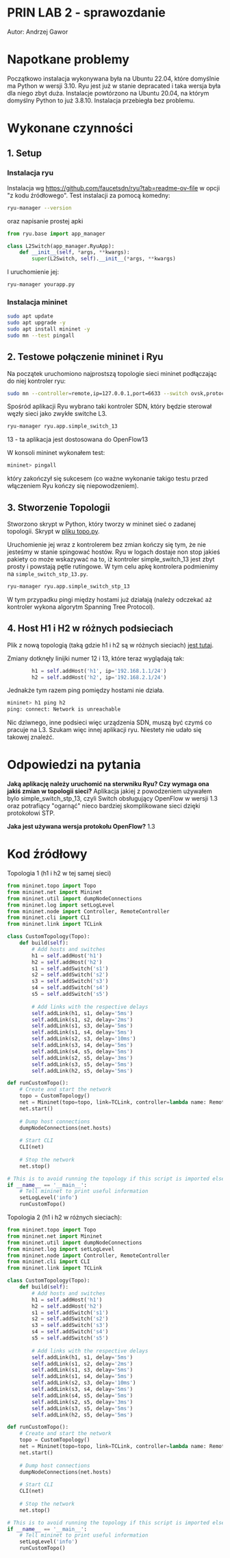 # PRIN LAB 2 - sprawozdanie
Autor: Andrzej Gawor
# Napotkane problemy

Początkowo instalacja wykonywana była na Ubuntu 22.04, które domyślnie ma Python w wersji 3.10.
Ryu jest już w stanie depracated i taka wersja była dla niego zbyt duża. Instalacje powtórzono na Ubuntu 20.04, na którym domyślny Python to już 3.8.10. Instalacja przebiegła bez problemu.

# Wykonane czynności
## 1. Setup
### Instalacja ryu
Instalacja wg https://github.com/faucetsdn/ryu?tab=readme-ov-file w opcji "z kodu źródłowego". 
Test instalacji za pomocą komedny:
```sh
ryu-manager --version
```
oraz napisanie prostej apki
```python
from ryu.base import app_manager

class L2Switch(app_manager.RyuApp):
    def __init__(self, *args, **kwargs):
        super(L2Switch, self).__init__(*args, **kwargs)
```
I uruchomienie jej:
```sh
ryu-manager yourapp.py
```
### Instalacja mininet
```sh
sudo apt update
sudo apt upgrade -y
sudo apt install mininet -y
sudo mn --test pingall
```
## 2. Testowe połączenie mininet i Ryu
Na początek uruchomiono najprostszą topologie sieci mininet podłączając do niej kontroler ryu:
```sh
sudo mn --controller=remote,ip=127.0.0.1,port=6633 --switch ovsk,protocols=OpenFlow13
```
Spośród aplikacji Ryu wybrano taki kontroler SDN, który będzie sterował węzły sieci jako zwykłe switche L3.
```sh
ryu-manager ryu.app.simple_switch_13
```
13 - ta aplikacja jest dostosowana do OpenFlow13

W konsoli mininet wykonałem test:
```sh
mininet> pingall
```
który zakończył się sukcesem (co ważne wykonanie takigo testu przed włączeniem Ryu kończy się niepowodzeniem).

## 3. Stworzenie Topologii
Stworzono skrypt w Python, który tworzy w mininet sieć o zadanej topologii. Skrypt w [pliku topo.py](topo.py).

Uruchomienie jej wraz z kontrolerem bez zmian kończy się tym, że nie jesteśmy w stanie spingować hostów. Ryu w logach dostaje non stop jakieś pakiety co może wskazywać na to, iż kontroler simple_switch_13 jest zbyt prosty i powstają pętle rutingowe. W tym celu apkę kontrolera podmienimy na `simple_switch_stp_13.py`.
```sh
ryu-manager ryu.app.simple_switch_stp_13
```

W tym przypadku pingi między hostami już działają (należy odczekać aż kontroler wykona algorytm Spanning Tree Protocol).

## 4. Host H1 i H2 w różnych podsieciach

Plik z nową topologią (taką gdzie h1 i h2 są w różnych sieciach) [jest tutaj](topo2.py).

Zmiany dotknęły linijki numer 12 i 13, które teraz wyglądają tak:
```python
        h1 = self.addHost('h1', ip='192.168.1.1/24')
        h2 = self.addHost('h2', ip='192.168.2.1/24')
```

Jednakże tym razem ping pomiędzy hostami nie działa.
```sh
mininet> h1 ping h2
ping: connect: Network is unreachable
```

Nic dziwnego, inne podsieci więc urządzenia SDN, muszą być czymś co pracuje na L3. Szukam więc innej aplikacji ryu. Niestety nie udało się takowej znaleźć.

# Odpowiedzi na pytania

**Jaką aplikację należy uruchomić na sterwniku Ryu? Czy wymaga ona jakiś zmian w topologii sieci?**
Aplikacja jakiej z powodzeniem używałem bylo simple_switch_stp_13, czyli Switch obsługujący OpenFlow w wersji 1.3 oraz potrafiący "ogarnąć" nieco bardziej skomplikowane sieci dzięki protokołowi STP.

**Jaka jest używana wersja protokołu OpenFlow?**
1.3

# Kod źródłowy
Topologia 1 (h1 i h2 w tej samej sieci)
```python
from mininet.topo import Topo
from mininet.net import Mininet
from mininet.util import dumpNodeConnections
from mininet.log import setLogLevel
from mininet.node import Controller, RemoteController
from mininet.cli import CLI
from mininet.link import TCLink

class CustomTopology(Topo):
    def build(self):
        # Add hosts and switches
        h1 = self.addHost('h1')
        h2 = self.addHost('h2')
        s1 = self.addSwitch('s1')
        s2 = self.addSwitch('s2')
        s3 = self.addSwitch('s3')
        s4 = self.addSwitch('s4')
        s5 = self.addSwitch('s5')
        
        # Add links with the respective delays
        self.addLink(h1, s1, delay='5ms')
        self.addLink(s1, s2, delay='2ms')
        self.addLink(s1, s3, delay='5ms')
        self.addLink(s1, s4, delay='5ms')
        self.addLink(s2, s3, delay='10ms')
        self.addLink(s3, s4, delay='5ms')
        self.addLink(s4, s5, delay='5ms')
        self.addLink(s2, s5, delay='3ms')
        self.addLink(s3, s5, delay='5ms')
        self.addLink(h2, s5, delay='5ms')

def runCustomTopo():
    # Create and start the network
    topo = CustomTopology()
    net = Mininet(topo=topo, link=TCLink, controller=lambda name: RemoteController(name, ip='127.0.0.1'))
    net.start()
    
    # Dump host connections
    dumpNodeConnections(net.hosts)
    
    # Start CLI
    CLI(net)
    
    # Stop the network
    net.stop()

# This is to avoid running the topology if this script is imported elsewhere
if __name__ == '__main__':
    # Tell mininet to print useful information
    setLogLevel('info')
    runCustomTopo()
```
Topologia 2 (h1 i h2 w różnych sieciach):
```python
from mininet.topo import Topo
from mininet.net import Mininet
from mininet.util import dumpNodeConnections
from mininet.log import setLogLevel
from mininet.node import Controller, RemoteController
from mininet.cli import CLI
from mininet.link import TCLink

class CustomTopology(Topo):
    def build(self):
        # Add hosts and switches
        h1 = self.addHost('h1')
        h2 = self.addHost('h2')
        s1 = self.addSwitch('s1')
        s2 = self.addSwitch('s2')
        s3 = self.addSwitch('s3')
        s4 = self.addSwitch('s4')
        s5 = self.addSwitch('s5')
        
        # Add links with the respective delays
        self.addLink(h1, s1, delay='5ms')
        self.addLink(s1, s2, delay='2ms')
        self.addLink(s1, s3, delay='5ms')
        self.addLink(s1, s4, delay='5ms')
        self.addLink(s2, s3, delay='10ms')
        self.addLink(s3, s4, delay='5ms')
        self.addLink(s4, s5, delay='5ms')
        self.addLink(s2, s5, delay='3ms')
        self.addLink(s3, s5, delay='5ms')
        self.addLink(h2, s5, delay='5ms')

def runCustomTopo():
    # Create and start the network
    topo = CustomTopology()
    net = Mininet(topo=topo, link=TCLink, controller=lambda name: RemoteController(name, ip='127.0.0.1'))
    net.start()
    
    # Dump host connections
    dumpNodeConnections(net.hosts)
    
    # Start CLI
    CLI(net)
    
    # Stop the network
    net.stop()

# This is to avoid running the topology if this script is imported elsewhere
if __name__ == '__main__':
    # Tell mininet to print useful information
    setLogLevel('info')
    runCustomTopo()
```